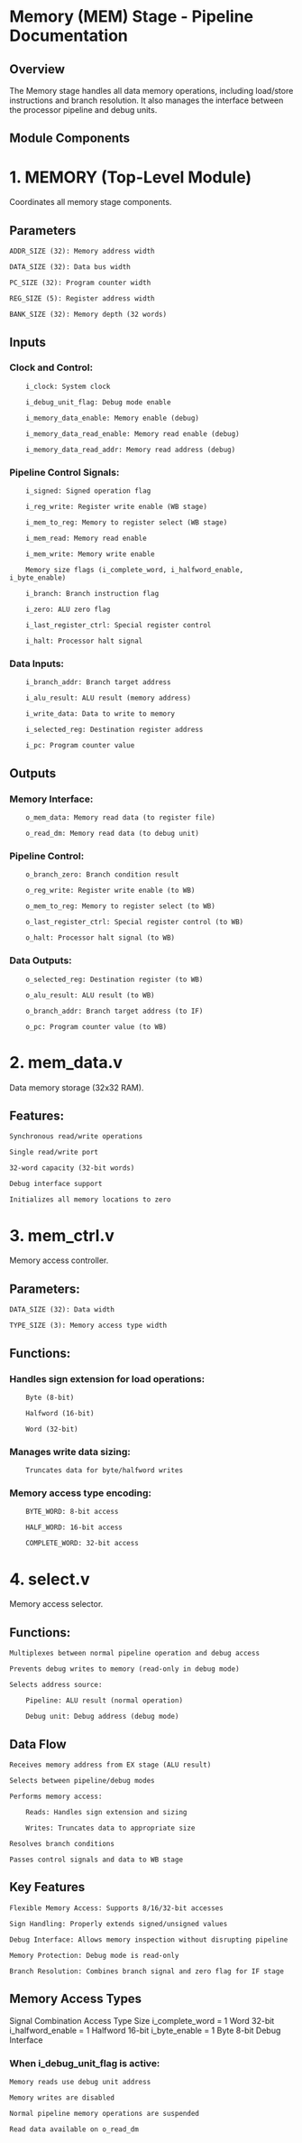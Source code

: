 # Memory (MEM) Stage - Pipeline Documentation
## Overview

The Memory stage handles all data memory operations, including load/store instructions and branch resolution. It also manages the interface between the processor pipeline and debug units.
## Module Components
# 1. MEMORY (Top-Level Module)

Coordinates all memory stage components.
## Parameters

    ADDR_SIZE (32): Memory address width

    DATA_SIZE (32): Data bus width

    PC_SIZE (32): Program counter width

    REG_SIZE (5): Register address width

    BANK_SIZE (32): Memory depth (32 words)

## Inputs

### Clock and Control:

        i_clock: System clock

        i_debug_unit_flag: Debug mode enable

        i_memory_data_enable: Memory enable (debug)

        i_memory_data_read_enable: Memory read enable (debug)

        i_memory_data_read_addr: Memory read address (debug)

### Pipeline Control Signals:

        i_signed: Signed operation flag

        i_reg_write: Register write enable (WB stage)

        i_mem_to_reg: Memory to register select (WB stage)

        i_mem_read: Memory read enable

        i_mem_write: Memory write enable

        Memory size flags (i_complete_word, i_halfword_enable, i_byte_enable)

        i_branch: Branch instruction flag

        i_zero: ALU zero flag

        i_last_register_ctrl: Special register control

        i_halt: Processor halt signal

### Data Inputs:

        i_branch_addr: Branch target address

        i_alu_result: ALU result (memory address)

        i_write_data: Data to write to memory

        i_selected_reg: Destination register address

        i_pc: Program counter value

## Outputs

### Memory Interface:

        o_mem_data: Memory read data (to register file)

        o_read_dm: Memory read data (to debug unit)

### Pipeline Control:

        o_branch_zero: Branch condition result

        o_reg_write: Register write enable (to WB)

        o_mem_to_reg: Memory to register select (to WB)

        o_last_register_ctrl: Special register control (to WB)

        o_halt: Processor halt signal (to WB)

### Data Outputs:

        o_selected_reg: Destination register (to WB)

        o_alu_result: ALU result (to WB)

        o_branch_addr: Branch target address (to IF)

        o_pc: Program counter value (to WB)

# 2. mem_data.v

Data memory storage (32x32 RAM).
## Features:

    Synchronous read/write operations

    Single read/write port

    32-word capacity (32-bit words)

    Debug interface support

    Initializes all memory locations to zero

# 3. mem_ctrl.v

Memory access controller.
## Parameters:

    DATA_SIZE (32): Data width

    TYPE_SIZE (3): Memory access type width

## Functions:

### Handles sign extension for load operations:

        Byte (8-bit)

        Halfword (16-bit)

        Word (32-bit)

### Manages write data sizing:

        Truncates data for byte/halfword writes

### Memory access type encoding:

        BYTE_WORD: 8-bit access

        HALF_WORD: 16-bit access

        COMPLETE_WORD: 32-bit access

# 4. select.v

Memory access selector.
## Functions:

    Multiplexes between normal pipeline operation and debug access

    Prevents debug writes to memory (read-only in debug mode)

    Selects address source:

        Pipeline: ALU result (normal operation)

        Debug unit: Debug address (debug mode)

## Data Flow

    Receives memory address from EX stage (ALU result)

    Selects between pipeline/debug modes

    Performs memory access:

        Reads: Handles sign extension and sizing

        Writes: Truncates data to appropriate size

    Resolves branch conditions

    Passes control signals and data to WB stage

## Key Features

    Flexible Memory Access: Supports 8/16/32-bit accesses

    Sign Handling: Properly extends signed/unsigned values

    Debug Interface: Allows memory inspection without disrupting pipeline

    Memory Protection: Debug mode is read-only

    Branch Resolution: Combines branch signal and zero flag for IF stage

## Memory Access Types
Signal Combination	Access Type	Size
i_complete_word = 1	Word	32-bit
i_halfword_enable = 1	Halfword	16-bit
i_byte_enable = 1	Byte	8-bit
Debug Interface

### When i_debug_unit_flag is active:

    Memory reads use debug unit address

    Memory writes are disabled

    Normal pipeline memory operations are suspended

    Read data available on o_read_dm